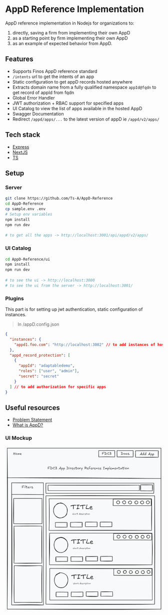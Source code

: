 # AppD Reference Implementation

AppD reference implementation in Nodejs for organizations to:

1. directly, saving a firm from implementing their own AppD
2. as a starting point by firm implementing their own AppD
3. as an example of expected behavior from AppD.

## Features

- Supports Finos AppD reference standard
- `/intents` url to get the intents of an app
- Static configuration to get appD records hosted anywhere
- Extracts domain name from a fully qualified namespace `appId@fqdn` to get record of appId from fqdn
- Global Error Handler
- JWT authorization + RBAC support for specified apps
- UI Catalog to view the list of apps available in the hosted AppD
- Swagger Documentation
- Redirect `/appd/apps/...` to the latest version of appD ie `/appd/v2/apps/`

## Tech stack

- [Express](https://expressjs.com/)
- [NextJS](https://www.nextjs.org)
- [TS](https://www.typescriptlang.org/)

## Setup

### Server

```bash
git clone https://github.com/Ts-A/AppD-Reference
cd AppD-Reference
cp sample.env .env
# Setup env variables
npm install
npm run dev

# to get all the apps -> http://localhost:3001/api/appd/v2/apps/
```

### UI Catalog

```bash
cd AppD-Reference/ui
npm install
npm run dev

# to see the ui -> http://localhost:3000
# to see the ui from the server -> http://localhost:3001/
```

### Plugins

This part is for setting up jwt authentication, static configuration of instances.

> In /appD.config.json

```json
{
  "instances": {
    "appd1.foo.com": "http://localhost:3002" // to add instances of hosted appDs
  },
  "appd_record_protection": [
    {
      "appId": "adaptabledemo",
      "roles": ["user", "admin"],
      "secret": "secret"
    }
  ] // to add authorization for specific apps
}
```

## Useful resources

- [Problem Statement](https://github.com/finos/community/discussions/331)
- [What is AppD?](https://fdc3.finos.org/docs/app-directory/overview)

### UI Mockup

![UI Mockup](image.png)

